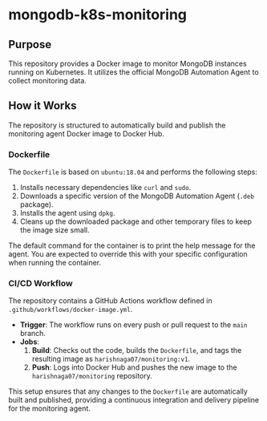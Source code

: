 # mongodb-k8s-monitoring

## Purpose
This repository provides a Docker image to monitor MongoDB instances running on Kubernetes. It utilizes the official MongoDB Automation Agent to collect monitoring data.

## How it Works
The repository is structured to automatically build and publish the monitoring agent Docker image to Docker Hub.

### Dockerfile
The `Dockerfile` is based on `ubuntu:18.04` and performs the following steps:
1.  Installs necessary dependencies like `curl` and `sudo`.
2.  Downloads a specific version of the MongoDB Automation Agent (`.deb` package).
3.  Installs the agent using `dpkg`.
4.  Cleans up the downloaded package and other temporary files to keep the image size small.

The default command for the container is to print the help message for the agent. You are expected to override this with your specific configuration when running the container.

### CI/CD Workflow
The repository contains a GitHub Actions workflow defined in `.github/workflows/docker-image.yml`.
-   **Trigger**: The workflow runs on every push or pull request to the `main` branch.
-   **Jobs**:
    1.  **Build**: Checks out the code, builds the `Dockerfile`, and tags the resulting image as `harishnaga07/monitoring:v1`.
    2.  **Push**: Logs into Docker Hub and pushes the new image to the `harishnaga07/monitoring` repository.

This setup ensures that any changes to the `Dockerfile` are automatically built and published, providing a continuous integration and delivery pipeline for the monitoring agent.
